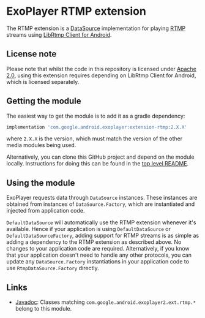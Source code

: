 # ExoPlayer RTMP extension

The RTMP extension is a [DataSource][] implementation for playing [RTMP][]
streams using [LibRtmp Client for Android][].

[DataSource]: https://exoplayer.dev/doc/reference/com/google/android/exoplayer2/upstream/DataSource.html
[RTMP]: https://en.wikipedia.org/wiki/Real-Time_Messaging_Protocol
[LibRtmp Client for Android]: https://github.com/ant-media/LibRtmp-Client-for-Android

## License note

Please note that whilst the code in this repository is licensed under
[Apache 2.0][], using this extension requires depending on LibRtmp Client for
Android, which is licensed separately.

[Apache 2.0]: https://github.com/google/ExoPlayer/blob/release-v2/LICENSE

## Getting the module

The easiest way to get the module is to add it as a gradle dependency:

```gradle
implementation 'com.google.android.exoplayer:extension-rtmp:2.X.X'
```

where `2.X.X` is the version, which must match the version of the other media
modules being used.

Alternatively, you can clone this GitHub project and depend on the module
locally. Instructions for doing this can be found in the [top level README][].

[top level README]: https://github.com/google/ExoPlayer/blob/release-v2/README.md

## Using the module

ExoPlayer requests data through `DataSource` instances. These instances are
obtained from instances of `DataSource.Factory`, which are instantiated and
injected from application code.

`DefaultDataSource` will automatically use the RTMP extension whenever it's
available. Hence if your application is using `DefaultDataSource` or
`DefaultDataSourceFactory`, adding support for RTMP streams is as simple as
adding a dependency to the RTMP extension as described above. No changes to your
application code are required. Alternatively, if you know that your application
doesn't need to handle any other protocols, you can update any
`DataSource.Factory` instantiations in your application code to use
`RtmpDataSource.Factory` directly.

## Links

* [Javadoc][]: Classes matching `com.google.android.exoplayer2.ext.rtmp.*`
  belong to this module.

[Javadoc]: https://exoplayer.dev/doc/reference/index.html
